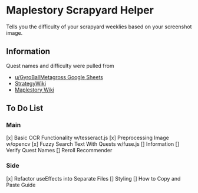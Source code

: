 # Maplestory Scrapyard Helper

Tells you the difficulty of your scrapyard weeklies based on your screenshot image.

## Information

Quest names and difficulty were pulled from 
- [u/GyroBallMetagross Google Sheets](https://docs.google.com/spreadsheets/d/1FJcMQHfhsDNsRQW_KhrmR3uyWmudv8e8Y_nY5uawKAg/edit?gid=0#gid=0)
- [StrategyWiki](https://strategywiki.org/wiki/MapleStory/Towns/Scrapyard)
- [Maplestory Wiki](https://maplestorywiki.net/w/Quests/105/(Weekly_Quest)_Haven_Weekly_Mission)

## To Do List

### Main
[x] Basic OCR Functionality w/tesseract.js
[x] Preprocessing Image w/opencv
[x] Fuzzy Search Text With Quests w/fuse.js
[] Information
[] Verify Quest Names
[] Reroll Recommender

### Side
[x] Refactor useEffects into Separate Files
[] Styling
[] How to Copy and Paste Guide

